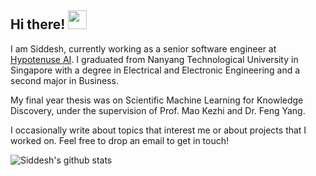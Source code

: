 ## Hi there! <img src="https://raw.githubusercontent.com/MartinHeinz/MartinHeinz/master/wave.gif" width="30">

I am Siddesh, currently working as a senior software engineer at [Hypotenuse AI](hypotenuse.ai). I graduated from Nanyang Technological University in Singapore with a degree in Electrical and Electronic Engineering and a second major in Business. 

My final year thesis was on Scientific Machine Learning for Knowledge Discovery, under the supervision of Prof. Mao Kezhi and Dr. Feng Yang.

I occasionally write about topics that interest me or about projects that I worked on. Feel free to drop an email to get in touch!

![Siddesh's github stats](https://github-stats-deploy-siddeshsambasivam.vercel.app/api?username=SiddeshSambasivam&show_icons=true&theme=radical)


